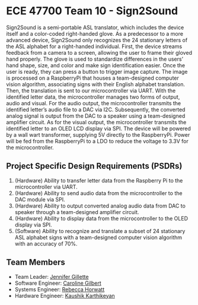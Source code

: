 # ECE 47700 Team 10 - Sign2Sound
Sign2Sound is a semi-portable ASL translator, which includes the device itself and a color-coded right-handed glove. As a predecessor to a more advanced device, Sign2Sound only recognizes the 24 stationary letters of the ASL alphabet for a right-handed individual. First, the device streams feedback from a camera to a screen, allowing the user to frame their gloved hand properly. The glove is used to standardize differences in the users’ hand shape, size, and color and make sign identification easier. Once the user is ready, they can press a button to trigger image capture. The image is processed on a RaspberryPi that houses a team-designed computer vision algorithm, associating signs with their English alphabet translation. Then, the translation is sent to our microcontroller via UART. With the identified letter data, the microcontroller manages two forms of output, audio and visual. For the audio output, the microcontroller transmits the identified letter’s audio file to a DAC via I2C. Subsequently, the converted analog signal is output from the DAC to a speaker using a team-designed amplifier circuit. As for the visual output, the microcontroller transmits the identified letter to an OLED LCD display via SPI. The device will be powered by a wall wart transformer, supplying 5V directly to the RaspberryPi. Power will be fed from the RaspberryPi to a LDO to reduce the voltage to 3.3V for the microcontroller.

## Project Specific Design Requirements (PSDRs)
1. (Hardware) Ability to transfer letter data from the Raspberry Pi to the microcontroller via UART.
2. (Hardware) Ability to send audio data from the microcontroller to the DAC module via SPI.
3. (Hardware) Ability to output converted analog audio data from DAC to speaker through a team-designed amplifier circuit.
4. (Hardware) Ability to display data from the microcontroller to the OLED display via SPI.
5. (Software) Ability to recognize and translate a subset of 24 stationary ASL alphabet signs with a team-designed computer vision algorithm with an accuracy of 70%.

## Team Members
- Team Leader: [Jennifer Gillette](https://github.com/jennagillette)
- Software Engineer: [Caroline Gilbert](https://github.com/carolinecgilbert)
- Systems Engineer: [Rebecca Horwatt](https://github.com/rhorwatt)
- Hardware Engineer: [Kaushik Karthikeyan](https://github.com/kaushikcodes)


